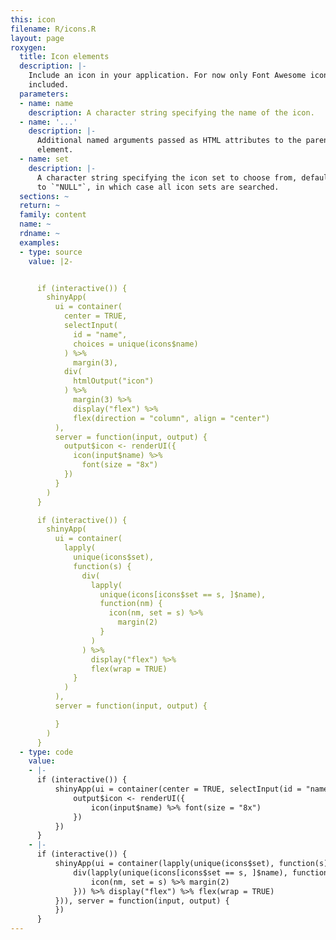 ```yaml
---
this: icon
filename: R/icons.R
layout: page
roxygen:
  title: Icon elements
  description: |-
    Include an icon in your application. For now only Font Awesome icons are
    included.
  parameters:
  - name: name
    description: A character string specifying the name of the icon.
  - name: '...'
    description: |-
      Additional named arguments passed as HTML attributes to the parent
      element.
  - name: set
    description: |-
      A character string specifying the icon set to choose from, defaults
      to `"NULL"`, in which case all icon sets are searched.
  sections: ~
  return: ~
  family: content
  name: ~
  rdname: ~
  examples:
  - type: source
    value: |2-


      if (interactive()) {
        shinyApp(
          ui = container(
            center = TRUE,
            selectInput(
              id = "name",
              choices = unique(icons$name)
            ) %>%
              margin(3),
            div(
              htmlOutput("icon")
            ) %>%
              margin(3) %>%
              display("flex") %>%
              flex(direction = "column", align = "center")
          ),
          server = function(input, output) {
            output$icon <- renderUI({
              icon(input$name) %>%
                font(size = "8x")
            })
          }
        )
      }

      if (interactive()) {
        shinyApp(
          ui = container(
            lapply(
              unique(icons$set),
              function(s) {
                div(
                  lapply(
                    unique(icons[icons$set == s, ]$name),
                    function(nm) {
                      icon(nm, set = s) %>%
                        margin(2)
                    }
                  )
                ) %>%
                  display("flex") %>%
                  flex(wrap = TRUE)
              }
            )
          ),
          server = function(input, output) {

          }
        )
      }
  - type: code
    value:
    - |-
      if (interactive()) {
          shinyApp(ui = container(center = TRUE, selectInput(id = "name", choices = unique(icons$name)) %>% margin(3), div(htmlOutput("icon")) %>% margin(3) %>% display("flex") %>% flex(direction = "column", align = "center")), server = function(input, output) {
              output$icon <- renderUI({
                  icon(input$name) %>% font(size = "8x")
              })
          })
      }
    - |-
      if (interactive()) {
          shinyApp(ui = container(lapply(unique(icons$set), function(s) {
              div(lapply(unique(icons[icons$set == s, ]$name), function(nm) {
                  icon(nm, set = s) %>% margin(2)
              })) %>% display("flex") %>% flex(wrap = TRUE)
          })), server = function(input, output) {
          })
      }
---
```

